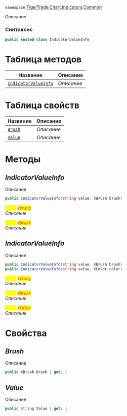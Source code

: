 
`namespace` [TigerTrade.Chart](../../../TigerTrade.Chart.md).[Indicators](../../../TigerTrade.Chart/Indicators.md).[Common](../../../TigerTrade.Chart/Indicators/Common.md)


Описание

### Синтаксис
```csharp
public sealed class IndicatorValueInfo
```


# Таблица методов
| Название | Описание |
| --- | --- |
| [`IndicatorValueInfo`](./IndicatorValueInfo.cs/Методы/IndicatorValueInfo.md) | *Описание* |

# Таблица свойств
| Название | Описание |
| --- | --- |
| [`Brush`](./IndicatorValueInfo.cs/Свойства/Brush.md) | *Описание* |
| [`Value`](./IndicatorValueInfo.cs/Свойства/Value.md) | *Описание* |





# Методы

## *IndicatorValueInfo*
Описание

```csharp
public IndicatorValueInfo(string value, XBrush brush)
```

<mark style="color:yellow;">`value`</mark> <mark style="color:red;">*`string`*</mark>  
 *Описание*  

<mark style="color:yellow;">`brush`</mark> <mark style="color:red;">*`XBrush`*</mark>  
 *Описание*  



## *IndicatorValueInfo*
Описание

```csharp
public IndicatorValueInfo(string value, XBrush brush)
public IndicatorValueInfo(string value, XColor color)
```

<mark style="color:yellow;">`value`</mark> <mark style="color:red;">*`string`*</mark>  
 *Описание*  

<mark style="color:yellow;">`brush`</mark> <mark style="color:red;">*`XBrush`*</mark>  
 *Описание*  

<mark style="color:yellow;">`color`</mark> <mark style="color:red;">*`XColor`*</mark>  
 *Описание*  


# Свойства

## *Brush*
Описание

```csharp
public XBrush Brush { get; }
```

## *Value*
Описание

```csharp
public string Value { get; }
```

